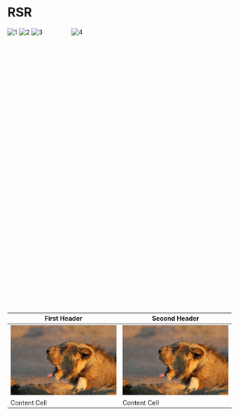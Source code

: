 # RSR
<img src="multicolored-abstract-painting-1269968.jpg"  alt="1" width = 360px height = 640px >
<img src="img2.png" alt="2" width = 360px height = 640px>
<img src="./Scshot/cab_arrived.png" alt="3" width = 360px height = 640px>
<img src="./Scshot/trip_end.png" align="right" alt="4" width = 360px height = 640px>

| First Header  | Second Header |
| ------------- | ------------- |
|<img src="./LWDIV2K/0901.png"> |<img src="./LWDIV2K/0901.png"> |
| Content Cell  | Content Cell  |
 
